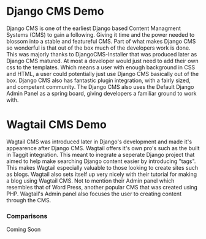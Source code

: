 # Django CMS Demo
Django CMS is one of the earliest Django based Content Managment Systems (CMS) to gain a following. Giving it time and the power needed to blossom into a stable and featureful CMS. Part of what makes Django CMS so wonderful is that out of the box much of the developers work is done. This was majorly thanks to DjangoCMS-Installer that was produced later as Django CMS matured. At most a developer would just need to add their own css to the templates. Which means a user with enough background in CSS and HTML, a user could potentially just use Django CMS basically out of the box. Django CMS also has fantastic plugin integration, with a fairly sized, and competent community. The Django CMS also uses the Default Django Admin Panel as a spring board, giving developers a familiar ground to work with.

# Wagtail CMS Demo
Wagtail CMS was introduced later in Django's development and made it's appearence after Django CMS. Wagtail offers it's own pro's such as the built in Taggit integration. This meant to inegrate a seperate Django project that aimed to help make searching Django content easier by introducing "tags". This makes Wagtail especially valuable to those looking to create sites such as blogs. Wagtail also sets itself up very nicely with their tutorial for making a blog using Wagtail CMS. Not to mention their Admin panel which resembles that of Word Press, another popular CMS that was created using PHP. Wagtail's Admin panel also focuses the user to creating content through the CMS. 

### Comparisons
Coming Soon